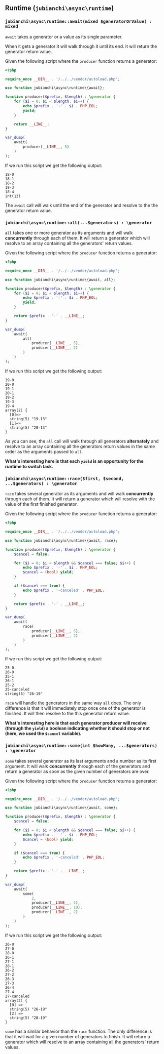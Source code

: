 ## Runtime (`jubianchi\async\runtime`)

### `jubianchi\async\runtime::await(mixed $generatorOrValue) : mixed`

`await` takes a generator or a value as its single parameter.
 
When it gets a generator it will walk through it until its end. It will return the generator 
return value.

Given the following script where the `producer` function returns a generator:

```php
<?php

require_once __DIR__ . '/../../vendor/autoload.php';

use function jubianchi\async\runtime\{await};

function producer($prefix, $length) : \generator {
    for ($i = 0; $i < $length; $i++) {
        echo $prefix . '-' . $i . PHP_EOL;
        yield;
    }

    return __LINE__;
}

var_dump(
    await(
        producer(__LINE__, 5)
    )
);
```

If we run this script we get the following output:

```
18-0
18-1
18-2
18-3
18-4
int(13)
```

The `await` call will walk until the end of the generator and resolve to the the generator return value.

### `jubianchi\async\runtime::all(...$generators) : \generator`

`all` takes one or more generator as its arguments and will walk **concurrently** through each of them. It will return 
a generator which will resolve to an array containing all the generators' return values.

Given the following script where the `producer` function returns a generator:

```php
<?php

require_once __DIR__ . '/../../vendor/autoload.php';

use function jubianchi\async\runtime\{await, all};

function producer($prefix, $length) : \generator {
    for ($i = 0; $i < $length; $i++) {
        echo $prefix . '-' . $i . PHP_EOL;
        yield;
    }

    return $prefix . '-' . __LINE__;
}

var_dump(
    await(
        all(
            producer(__LINE__, 5),
            producer(__LINE__, 2)
        )
    )
);
```

If we run this script we get the following output:

```
19-0
20-0
19-1
20-1
19-2
19-3
19-4
array(2) {
  [0]=>
  string(5) "19-13"
  [1]=>
  string(5) "20-13"
}
```

As you can see, the `all` call will walk through all generators **alternately** and resolve to an array containing all the 
generators return values in the same order as the arguments passed to `all`.

**What's interesting here is that each `yield` is an opportunity for the runtime to switch task.**

### `jubianchi\async\runtime::race($first, $second, ...$generators) : \generator`

`race` takes several generator as its arguments and will walk **concurrently** through each of them. It will return 
a generator which will resolve with the value of the first finished generator.

Given the following script where the `producer` function returns a generator:

```php
<?php

require_once __DIR__ . '/../../vendor/autoload.php';

use function jubianchi\async\runtime\{await, race};

function producer($prefix, $length) : \generator {
    $cancel = false;

    for ($i = 0; $i < $length && $cancel === false; $i++) {
        echo $prefix . '-' . $i . PHP_EOL;
        $cancel = (bool) yield;
    }

    if ($cancel === true) {
        echo $prefix . '-canceled' . PHP_EOL;
    }

    return $prefix . '-' . __LINE__;
}

var_dump(
    await(
        race(
            producer(__LINE__, 5),
            producer(__LINE__, 2)
        )
    )
);
```

If we run this script we get the following output:

```
25-0
26-0
25-1
26-1
25-2
25-canceled
string(5) "26-19"
```

`race` will handle the generators in the same way `all` does. The only difference is that it will immediately stop once
one of the generator is finished. It will then resolve to the this generator return value.

**What's interesting here is that each generator producer will receive (through the `yield`) a boolean indicating whether 
it should stop or not (here, we used the `$cancel` variable).**

### `jubianchi\async\runtime::some(int $howMany, ...$generators) : \generator`

`some` takes several generator as its last arguments and a number as its first argument. It will walk **concurrently** 
through each of the generators and return a generator as soon as the given number of generators are over.

Given the following script where the `producer` function returns a generator:

```php
<?php

require_once __DIR__ . '/../../vendor/autoload.php';

use function jubianchi\async\runtime\{await, some};

function producer($prefix, $length) : \generator {
    $cancel = false;

    for ($i = 0; $i < $length && $cancel === false; $i++) {
        echo $prefix . '-' . $i . PHP_EOL;
        $cancel = (bool) yield;
    }

    if ($cancel === true) {
        echo $prefix . '-canceled' . PHP_EOL;
    }

    return $prefix . '-' . __LINE__;
}

var_dump(
    await(
        some(
            2,
            producer(__LINE__, 5),
            producer(__LINE__, 10),
            producer(__LINE__, 2)
        )
    )
);
```

If we run this script we get the following output:

```
26-0
27-0
28-0
26-1
27-1
28-1
26-2
27-2
26-3
27-3
26-4
27-4
27-canceled
array(2) {
  [0] =>
  string(5) "26-19"
  [2] =>
  string(5) "28-19"
}
```

`some` has a similar behavior than the `race` function. The only difference is that it will wait for a given number of 
generators to finish. It will return a generator which will resolve to an array containing all the generators' return 
values.

